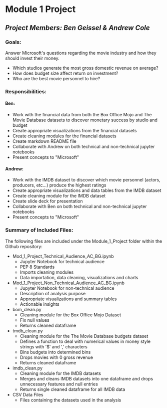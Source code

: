 # **Module 1 Project**

## *Project Members: Ben Geissel & Andrew Cole*

### Goals:
Answer Microsoft's questions regarding the movie industry and how they should invest their money.
- Which studios generate the most gross domestic revenue on average?
- How does budget size affect return on investment?
- Who are the best movie personnel to hire?


### Responsibilities:
#### Ben:
- Work with the financial data from both the Box Office Mojo and The Movie Database datasets to discover monetary success by studio and budget
- Create appropriate visualizations from the financial datasets
- Create cleaning modules for the financial datasets
- Create markdown README file
- Collaborate with Andrew on both technical and non-technical jupyter notebooks
- Present concepts to "Microsoft"
#### Andrew:
- Work with the IMDB dataset to discover which movie personnel (actors, producers, etc...) produce the highest ratings
- Create appropriate visualizations and data tables from the IMDB dataset
- Create cleaning module for the IMDB dataset
- Create slide deck for presentation
- Collaborate with Ben on both technical and non-technical jupyter notebooks
- Present concepts to "Microsoft"


### Summary of Included Files:
The following files are included under the Module_1_Project folder within the Github repository:
- Mod_1_Project_Technical_Audience_AC_BG.ipynb
    - Jupyter Notebook for technical audience
    - PEP 8 Standards
    - Imports cleaning modules
    - Data importation, data cleaning, visualizations and charts
- Mod_1_Project_Non_Technical_Audience_AC_BG.ipynb
    - Jupyter Notebook for non-technical audience
    - Description of analysis purpose
    - Appropriate visualizations and summary tables
    - Actionable insights
- bom_clean.py
   - Cleaning module for the Box Office Mojo Dataset
   - Fix null values
   - Returns cleaned dataframe
- tmdb_clean.py
   - Cleaning module for the The Movie Database budgets dataset
   - Defines a function to deal with numerical values in money style strings with '$' and ',' characters
   - Bins budgets into determined bins
   - Drops movies with 0 gross revenue
   - Returns cleaned dataframe
- imdb_clean.py
    - Cleaning module for the IMDB datasets
    - Merges and cleans IMDB datasets into one dataframe and drops unnecessary features and null entries
    - Returns single cleaned dataframe for all IMDB data
- CSV Data Files
    - Files containing the datasets used in the analysis
